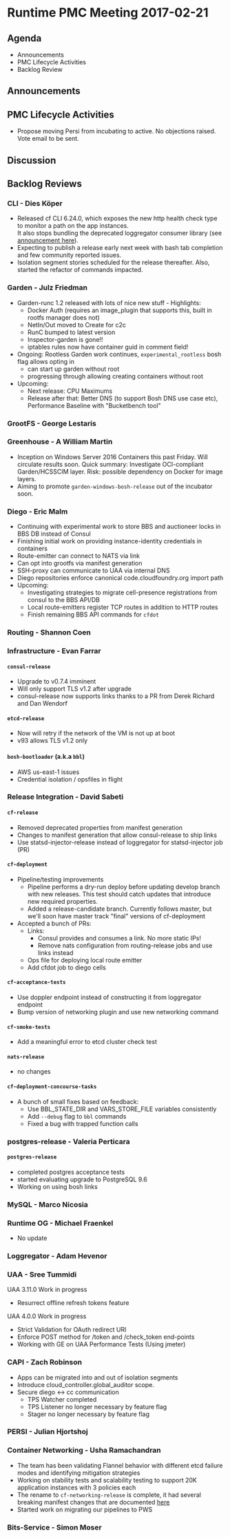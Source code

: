 # Runtime PMC Meeting 2017-02-21

## Agenda

* Announcements
* PMC Lifecycle Activities
* Backlog Review

## Announcements


## PMC Lifecycle Activities
- Propose moving Persi from incubating to active. No objections raised. Vote email to be sent.


## Discussion


## Backlog Reviews

### CLI - Dies Köper
- Released cf CLI 6.24.0, which exposes the new http health check type to monitor a path on the app instances.  
  It also stops bundling the deprecated loggregator consumer library (see [announcement here](https://lists.cloudfoundry.org/archives/list/cf-dev@lists.cloudfoundry.org/message/JISQUXZVSRQELIFWAJ7GIY2YSUWQLXE7/)).
- Expecting to publish a release early next week with bash tab completion and few community reported issues.
- Isolation segment stories scheduled for the release thereafter. Also, started the refactor of commands impacted.

### Garden - Julz Friedman

- Garden-runc 1.2 released with lots of nice new stuff - Highlights:
  - Docker Auth (requires an image_plugin that supports this, built in rootfs manager does not)
  - NetIn/Out moved to Create for c2c
  - RunC bumped to latest version
  - Inspector-garden is gone!!
  - iptables rules now have container guid in comment field!
- Ongoing: Rootless Garden work continues, `experimental_rootless` bosh flag allows opting in
  - can start up garden without root
  - progressing through allowing creating containers without root
- Upcoming:
  - Next release: CPU Maximums
  - Release after that: Better DNS (to support Bosh DNS use case etc), Performance Baseline with "Bucketbench tool"

### GrootFS - George Lestaris

### Greenhouse - A William Martin

- Inception on Windows Server 2016 Containers this past Friday. Will circulate results soon. Quick summary: Investigate OCI-compliant Garden/HCSSCIM layer. Risk: possible dependency on Docker for image layers.
- Aiming to promote `garden-windows-bosh-release` out of the incubator soon.

### Diego - Eric Malm

- Continuing with experimental work to store BBS and auctioneer locks in BBS DB instead of Consul
- Finishing initial work on providing instance-identity credentials in containers
- Route-emitter can connect to NATS via link
- Can opt into grootfs via manifest generation
- SSH-proxy can communicate to UAA via internal DNS
- Diego repositories enforce canonical code.cloudfoundry.org import path
- Upcoming:
  - Investigating strategies to migrate cell-presence registrations from consul to the BBS API/DB
  - Local route-emitters register TCP routes in addition to HTTP routes
  - Finish remaining BBS API commands for `cfdot`


### Routing - Shannon Coen


### Infrastructure - Evan Farrar

#### `consul-release`
- Upgrade to v0.7.4 imminent
- Will only support TLS v1.2 after upgrade
- consul-release now supports links thanks to a PR from Derek Richard and Dan Wendorf

#### `etcd-release`
- Now will retry if the network of the VM is not up at boot
- v93 allows TLS v1.2 only

#### `bosh-bootloader` (a.k.a `bbl`)
- AWS us-east-1 issues
- Credential isolation / opsfiles in flight

### Release Integration - David Sabeti

#### `cf-release`
- Removed deprecated properties from manifest generation
- Changes to manifest generation that allow consul-release to ship links
- Use statsd-injector-release instead of loggregator for statsd-injector job (PR)

#### `cf-deployment`
- Pipeline/testing improvements
  - Pipeline performs a dry-run deploy before updating develop branch with new releases.
This test should catch updates that introduce new required properties.
  - Added a release-candidate branch. Currently follows master,
but we'll soon have master track "final" versions of cf-deployment
- Accepted a bunch of PRs:
  - Links:
    - Consul provides and consumes a link. No more static IPs!
    - Remove nats configuration from routing-release jobs and use links instead
  - Ops file for deploying local route emitter
  - Add cfdot job to diego cells

#### `cf-acceptance-tests`
- Use doppler endpoint instead of constructing it from loggregator endpoint
- Bump version of networking plugin and use new networking command

#### `cf-smoke-tests`
- Add a meaningful error to etcd cluster check test

#### `nats-release`
- no changes

#### `cf-deployment-concourse-tasks`
- A bunch of small fixes based on feedback:
  - Use BBL_STATE_DIR and VARS_STORE_FILE variables consistently
  - Add `--debug` flag to `bbl` commands
  - Fixed a bug with trapped function calls

### postgres-release - Valeria Perticara

#### `postgres-release`
- completed postgres acceptance tests
- started evaluating upgrade to PostgreSQL 9.6
- Working on using bosh links

### MySQL - Marco Nicosia

### Runtime OG - Michael Fraenkel
- No update

### Loggregator - Adam Hevenor

### UAA - Sree Tummidi

UAA 3.11.0 Work in progress
- Resurrect offline refresh tokens feature

UAA 4.0.0 Work in progress
- Strict Validation for OAuth redirect URI
- Enforce POST method for /token and /check_token end-points
- Working with GE on UAA Performance Tests (Using jmeter)


### CAPI - Zach Robinson
- Apps can be migrated into and out of isolation segments
- Introduce cloud_controller.global_auditor scope.
- Secure diego <-> cc communication
  - TPS Watcher completed
  - TPS Listener no longer necessary by feature flag
  - Stager no longer necessary by feature flag
  
### PERSI - Julian Hjortshoj

### Container Networking - Usha Ramachandran
- The team has been validating Flannel behavior with different etcd failure modes and identifying mitigation strategies
- Working on stability tests and scalability testing to support 20K application instances with 3 policies each
- The rename to `cf-networking-release` is complete, it had several breaking manifest changes that are documented [here](https://github.com/cloudfoundry-incubator/cf-networking-release/blob/develop/docs/manifest-changelog.md)
- Started work on migrating our pipelines to PWS

### Bits-Service - Simon Moser
